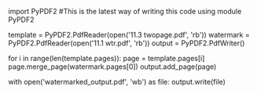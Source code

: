 import PyPDF2
#This is the latest way of writing this code using module PyPDF2


template = PyPDF2.PdfReader(open('11.3 twopage.pdf', 'rb'))
watermark = PyPDF2.PdfReader(open('11.1 wtr.pdf', 'rb'))
output = PyPDF2.PdfWriter()


for i in range(len(template.pages)):
  page = template.pages[i]
  page.merge_page(watermark.pages[0])
  output.add_page(page)

  with open('watermarked_output.pdf', 'wb') as file:
    output.write(file)
